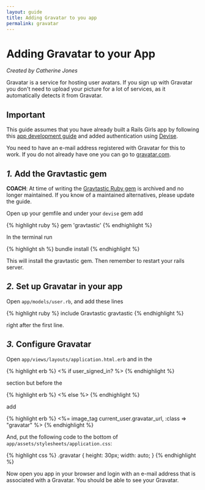 ```yaml
---
layout: guide
title: Adding Gravatar to you app
permalink: gravatar
---
```


# Adding Gravatar to your App

*Created by Catherine Jones*

Gravatar is a service for hosting user avatars. If you sign up with Gravatar you don't need to upload your picture for a lot of services, as it automatically detects it from Gravatar.

## Important

This guide assumes that you have already built a Rails Girls app by following this [app development guide](/app) and added authentication using [Devise](/devise).

You need to have an e-mail address registered with Gravatar for this to work. If you do not already have one you can go to [gravatar.com](https://gravatar.com/).

## *1.* Add the Gravtastic gem

__COACH__: At time of writing the [Gravtastic Ruby gem](https://rubygems.org/gems/gravtastic) is archived and no longer maintained. If you know of a maintained alternatives, please update the guide.

Open up your gemfile and under your `devise` gem add

{% highlight ruby %}
gem 'gravtastic'
{% endhighlight %}

In the terminal run

{% highlight sh %}
bundle install
{% endhighlight %}

This will install the gravtastic gem. Then remember to restart your rails server.

## *2.* Set up Gravatar in your app

Open `app/models/user.rb`, and add these lines

{% highlight ruby %}
include Gravtastic
gravtastic
{% endhighlight %}

right after the first line.

## *3.* Configure Gravatar

Open `app/views/layouts/application.html.erb` and in the

{% highlight erb %}
<% if user_signed_in? %>
{% endhighlight %}

section but before the

{% highlight erb %}
<% else %>
{% endhighlight %}

add

{% highlight erb %}
<%= image_tag current_user.gravatar_url, :class => "gravatar" %>
{% endhighlight %}

And, put the following code to the bottom of `app/assets/stylesheets/application.css`:

{% highlight css %}
.gravatar {
  height: 30px;
  width: auto;
}
{% endhighlight %}

Now open you app in your browser and login with an e-mail address that is associated with a Gravatar. You should be able to see your Gravatar.
